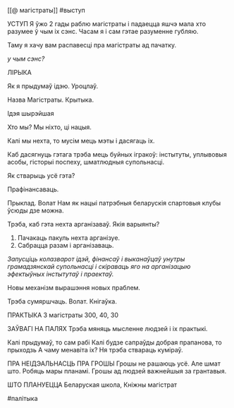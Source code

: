 
[[@ магістраты]]
#выступ

УСТУП
Я ўжо 2 гады раблю магістраты і падаецца яшчэ мала хто разумее ў чым іх сэнс. Часам я і сам гэтае разуменне губляю. 

Таму я хачу вам распавесці пра магістраты ад пачатку. 

*у чым сэнс?*


ЛІРЫКА

Як я прыдумаў ідэю. Уроцлаў.

Назва Магістраты. Крытыка.

Ідэя шырэйшая




Хто мы? Мы ніхто, ці нацыя.

Калі мы нехта, то мусім мець мэты і дасягаць іх. 

Каб дасягнуць гэтага трэба мець буйных ігракоў: інстытуты, уплывовыя асобы, гісторыі поспеху, шматлюдныя супольнасці.

Як стварыць усё гэта? 

Прафінансаваць.

Прыклад. Волат
Нам як нацыі патрэбныя беларускія спартовыя клубы ўсюды дзе можна.

Трэба, каб гэта нехта арганізаваў. Якія варыянты? 
1. Пачакаць пакуль нехта арганізуе.
2. Сабрацца разам і арганізаваць.

*Запусціць колазварот ідэй, фінансаў і выканаўцаў унутры грамадзянскай супольнасці і скіраваць яго на арганізацыю эфектыўных інстытутаў і праектаў.*

Новы механізм вырашэння новых праблем.

Трэба сумяршчаць. Волат. Кнігаўка.


ПРАКТЫКА
3 магістраты 300, 40, 30


ЗАЎВАГІ НА ПАЛЯХ
Трэба мяняць мысленне людзей і іх практыкі.

Калі прыдумаў, то сам рабі
Калі будзе сапраўды добрая прапанова, то прыходзь
А чаму менавіта іх? Ня трэба ствараць куміраў.

ПРА НЕІДЭАЛЬНАСЦЬ
ПРА ГРОШЫ
Грошы не рашаюць усё. Але шмат што. Робяць мары планамі. 
Грошы ад людзей важнейшыя за грантавыя. 

ШТО ПЛАНУЕЦЦА
Беларуская школа, Кніжны магістрат



#палітыка